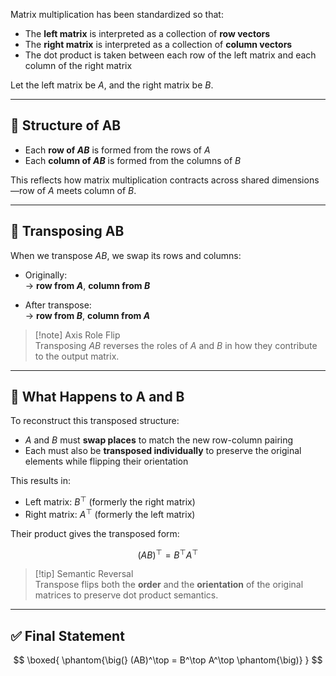 Matrix multiplication has been standardized so that:

- The **left matrix** is interpreted as a collection of **row vectors**
- The **right matrix** is interpreted as a collection of **column vectors**
- The dot product is taken between each row of the left matrix and each column of the right matrix

Let the left matrix be $A$, and the right matrix be $B$.

---

## 🧩 Structure of AB

- Each **row of $AB$** is formed from the rows of $A$
- Each **column of $AB$** is formed from the columns of $B$

This reflects how matrix multiplication contracts across shared dimensions—row of $A$ meets column of $B$.

---

## 🔁 Transposing AB

When we transpose $AB$, we swap its rows and columns:

- Originally:  
  → **row from $A$**, **column from $B$**

- After transpose:  
  → **row from $B$**, **column from $A$**

> [!note] Axis Role Flip  
> Transposing $AB$ reverses the roles of $A$ and $B$ in how they contribute to the output matrix.

---

## 🔄 What Happens to A and B

To reconstruct this transposed structure:

- $A$ and $B$ must **swap places** to match the new row-column pairing
- Each must also be **transposed individually** to preserve the original elements while flipping their orientation

This results in:

- Left matrix: $B^\top$ (formerly the right matrix)
- Right matrix: $A^\top$ (formerly the left matrix)

Their product gives the transposed form:

$$
(AB)^\top = B^\top A^\top
$$

> [!tip] Semantic Reversal  
> Transpose flips both the **order** and the **orientation** of the original matrices to preserve dot product semantics.

---

## ✅ Final Statement

$$
\boxed{
	\phantom{\big(}
	(AB)^\top = B^\top A^\top
	\phantom{\big)}
}
$$
